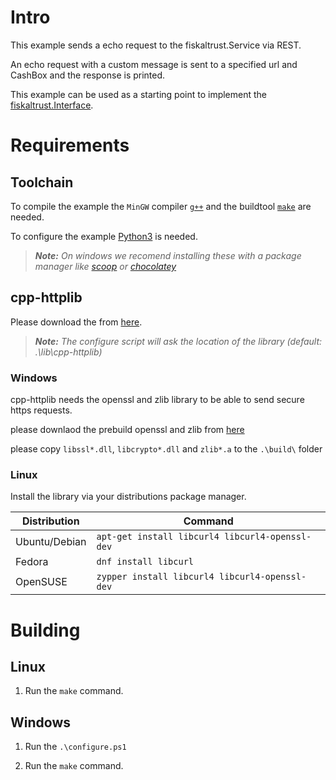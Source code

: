 # Intro

This example sends a echo request to the fiskaltrust.Service via REST.

An echo request with a custom message is sent to a specified url and CashBox and the response is printed.

This example can be used as a starting point to implement the [fiskaltrust.Interface](https://github.com/fiskaltrust/interface-doc).

# Requirements

## Toolchain

To compile the example the `MinGW` compiler [`g++`](http://www.mingw.org/) and the buildtool [`make`](https://www.gnu.org/software/make/) are needed.

To configure the example [Python3](https://www.python.org/) is needed.

> _**Note:** On windows we recomend installing these with a package manager like [scoop](https://scoop.sh/) or [chocolatey](https://chocolatey.org/)_

## cpp-httplib

Please download the from [here](https://github.com/yhirose/cpp-httplib).

> _**Note:** The configure script will ask the location of the library (default: .\lib\cpp-httplib)_

### Windows

cpp-httplib needs the openssl and zlib library to be able to send secure https requests.

please downlaod the prebuild openssl and zlib from [here](https://curl.haxx.se/windows/)

please copy `libssl*.dll`, `libcrypto*.dll` and `zlib*.a` to the `.\build\` folder

### Linux

Install the library via your distributions package manager.

| Distribution  | Command                    |
|---------------|----------------------------|
| Ubuntu/Debian | `apt-get install libcurl4 libcurl4-openssl-dev` |
| Fedora        | `dnf install libcurl`                           |
| OpenSUSE      | `zypper install libcurl4 libcurl4-openssl-dev`  |

# Building

## Linux

  1. Run the `make` command.

## Windows

  1. Run the `.\configure.ps1`

  2. Run the `make` command.

